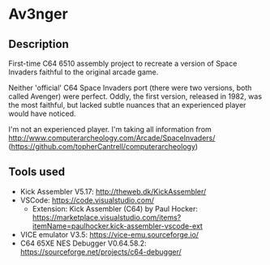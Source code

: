 # Av3nger

## Description

First-time C64 6510 assembly project to recreate a version of Space Invaders faithful to the original arcade game.

Neither 'official' C64 Space Invaders port (there were two versions, both called Avenger) were perfect. Oddly, the first version, released in 1982, was the most faithful, but lacked subtle nuances that an experienced player would have noticed.

I'm not an experienced player. I'm taking all information from http://www.computerarcheology.com/Arcade/SpaceInvaders/ (https://github.com/topherCantrell/computerarcheology)

## Tools used

- Kick Assembler V5.17: http://theweb.dk/KickAssembler/
- VSCode: https://code.visualstudio.com/
    - Extension: Kick Assembler (C64) by Paul Hocker: https://marketplace.visualstudio.com/items?itemName=paulhocker.kick-assembler-vscode-ext
- VICE emulator V3.5: https://vice-emu.sourceforge.io/
- C64 65XE NES Debugger V0.64.58.2: https://sourceforge.net/projects/c64-debugger/